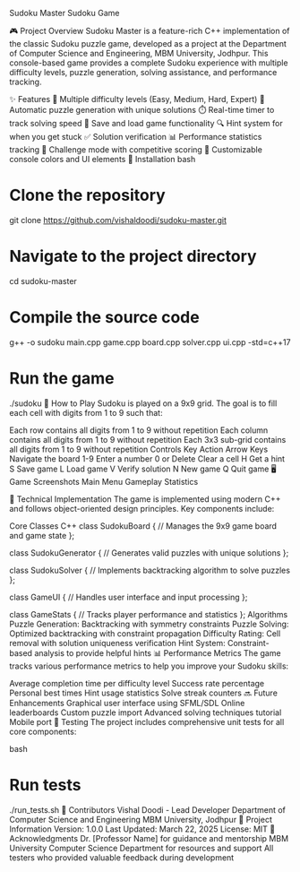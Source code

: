 Sudoku Master
Sudoku Game

🎮 Project Overview
Sudoku Master is a feature-rich C++ implementation of the classic Sudoku puzzle game, developed as a project at the Department of Computer Science and Engineering, MBM University, Jodhpur. This console-based game provides a complete Sudoku experience with multiple difficulty levels, puzzle generation, solving assistance, and performance tracking.

✨ Features
🧩 Multiple difficulty levels (Easy, Medium, Hard, Expert)
🔄 Automatic puzzle generation with unique solutions
⏱️ Real-time timer to track solving speed
💾 Save and load game functionality
🔍 Hint system for when you get stuck
✅ Solution verification
📊 Performance statistics tracking
🎯 Challenge mode with competitive scoring
🌈 Customizable console colors and UI elements
🚀 Installation
bash
# Clone the repository
git clone https://github.com/vishaldoodi/sudoku-master.git

# Navigate to the project directory
cd sudoku-master

# Compile the source code
g++ -o sudoku main.cpp game.cpp board.cpp solver.cpp ui.cpp -std=c++17

# Run the game
./sudoku
🎲 How to Play
Sudoku is played on a 9x9 grid. The goal is to fill each cell with digits from 1 to 9 such that:

Each row contains all digits from 1 to 9 without repetition
Each column contains all digits from 1 to 9 without repetition
Each 3x3 sub-grid contains all digits from 1 to 9 without repetition
Controls
Key	Action
Arrow Keys	Navigate the board
1-9	Enter a number
0 or Delete	Clear a cell
H	Get a hint
S	Save game
L	Load game
V	Verify solution
N	New game
Q	Quit game
🖥️ Game Screenshots
Main Menu Gameplay Statistics

🧠 Technical Implementation
The game is implemented using modern C++ and follows object-oriented design principles. Key components include:

Core Classes
C++
class SudokuBoard {
    // Manages the 9x9 game board and game state
};

class SudokuGenerator {
    // Generates valid puzzles with unique solutions
};

class SudokuSolver {
    // Implements backtracking algorithm to solve puzzles
};

class GameUI {
    // Handles user interface and input processing
};

class GameStats {
    // Tracks player performance and statistics
};
Algorithms
Puzzle Generation: Backtracking with symmetry constraints
Puzzle Solving: Optimized backtracking with constraint propagation
Difficulty Rating: Cell removal with solution uniqueness verification
Hint System: Constraint-based analysis to provide helpful hints
📊 Performance Metrics
The game tracks various performance metrics to help you improve your Sudoku skills:

Average completion time per difficulty level
Success rate percentage
Personal best times
Hint usage statistics
Solve streak counters
🔜 Future Enhancements
Graphical user interface using SFML/SDL
Online leaderboards
Custom puzzle import
Advanced solving techniques tutorial
Mobile port
🧪 Testing
The project includes comprehensive unit tests for all core components:

bash
# Run tests
./run_tests.sh
👥 Contributors
Vishal Doodi - Lead Developer
Department of Computer Science and Engineering
MBM University, Jodhpur
📝 Project Information
Version: 1.0.0
Last Updated: March 22, 2025
License: MIT
🙏 Acknowledgments
Dr. [Professor Name] for guidance and mentorship
MBM University Computer Science Department for resources and support
All testers who provided valuable feedback during development
